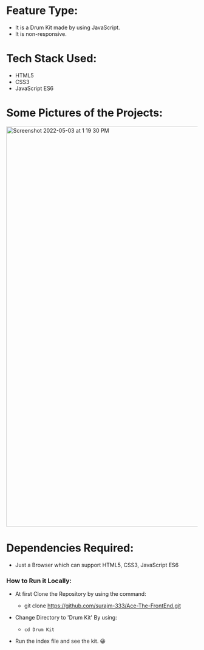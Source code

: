 # Feature Type:
- It is a Drum Kit made by using JavaScript.
- It is non-responsive.

# Tech Stack Used:
- HTML5
- CSS3
- JavaScript ES6

# Some Pictures of the Projects:

<img width="1052" alt="Screenshot 2022-05-03 at 1 19 30 PM" src="https://user-images.githubusercontent.com/77090462/166420686-151761bc-c986-4a13-890b-bae0a4ff7054.png">

# Dependencies Required:

 - Just a Browser which can support HTML5, CSS3, JavaScript ES6

### How to Run it Locally:

- At first Clone the Repository by using the command:
  - git clone https://github.com/surajm-333/Ace-The-FrontEnd.git

- Change Directory to 'Drum Kit' By using:
     - ``` cd Drum Kit ```
- Run the index file and see the kit. 😀
